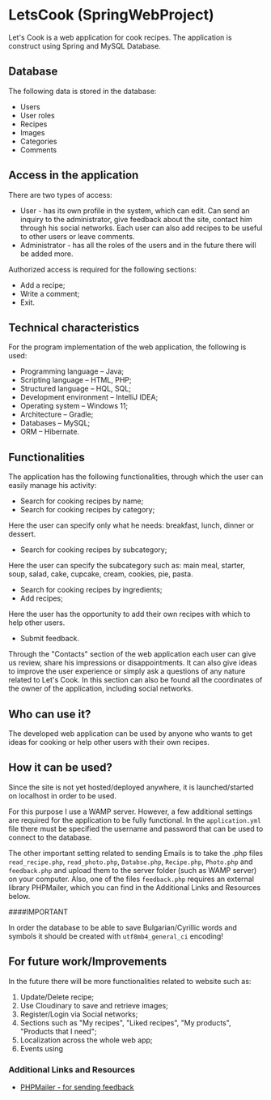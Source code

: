 # LetsCook (SpringWebProject)

Let's Cook is a web application for cook recipes. The application is construct using Spring and MySQL Database.

## Database

The following data is stored in the database:
* Users
* User roles
* Recipes
* Images
* Categories
* Comments

## Access in the application

There are two types of access:

* User - has its own profile in the system, which can edit. Can send an inquiry to the administrator, give feedback about the site, contact him through his social networks. Each user can also add recipes to be useful to other users or leave comments.
* Administrator - has all the roles of the users and in the future there will be added more.

Authorized access is required for the following sections:
* Add a recipe;
* Write a comment;
* Exit.

## Technical characteristics

For the program implementation of the web application, the following is used:

* Programming language – Java;
* Scripting language – HTML, PHP;
* Structured language – HQL, SQL;
* Development environment – IntelliJ IDEA;
* Operating system – Windows 11;
* Architecture – Gradle;
* Databases – MySQL;
* ORM – Hibernate.

## Functionalities

The application has the following functionalities, through which the user can easily manage his activity:
* Search for cooking recipes by name;
* Search for cooking recipes by category;

Here the user can specify only what he needs: breakfast, lunch, dinner or dessert.

* Search for cooking recipes by subcategory;

Here the user can specify the subcategory such as: main meal, starter, soup, salad, cake, cupcake, cream, cookies, pie, pasta.

* Search for cooking recipes by ingredients;
* Add recipes;

Here the user has the opportunity to add their own recipes with which to help other users.

* Submit feedback.

Through the "Contacts" section of the web application each user can give us review, share his impressions or disappointments. It can also give ideas
to improve the user experience or simply ask a questions of any nature related to Let's Cook. In this section can also be found all the coordinates of
the owner of the application, including social networks.

## Who can use it?

The developed web application can be used by anyone who wants to get ideas for cooking or help other users with their own recipes.

## How it can be used?

Since the site is not yet hosted/deployed anywhere, it is launched/started on localhost in order to be used.

For this purpose I use a WAMP server. However, a few additional settings are required for the application to be fully functional. In the `application.yml` file there must be specified the username and password that can be used to connect to the database.

The other important setting related to sending Emails is to take the .php files `read_recipe.php`, `read_photo.php`, `Databse.php`, `Recipe.php`, `Photo.php` and `feedback.php` and upload them to the server folder (such as WAMP server) on your computer.
Also, one of the files `feedback.php` requires an external library PHPMailer, which you can find in the Additional Links and Resources below.

####IMPORTANT

In order the database to be able to save Bulgarian/Cyrillic words and symbols it should be created with `utf8mb4_general_ci` encoding!

## For future work/Improvements

In the future there will be more functionalities related to website such as:
1. Update/Delete recipe;
2. Use Cloudinary to save and retrieve images;
3. Register/Login via Social networks;
4. Sections such as "My recipes", "Liked recipes", "My products", "Products that I need";
5. Localization across the whole web app;
6. Events using

### Additional Links and Resources

* [PHPMailer - for sending feedback](https://github.com/PHPMailer/PHPMailer)

